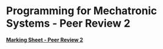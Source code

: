 Programming for Mechatronic Systems - Peer Review 2 
===================================

**[Marking Sheet - Peer Review 2](https://forms.gle/GAsj9KEGAHt7bVWn9)**

